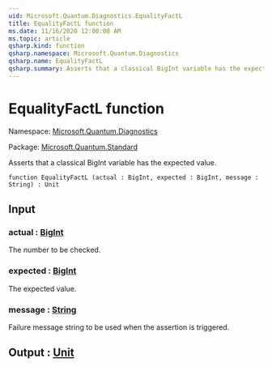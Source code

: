 ```yaml
---
uid: Microsoft.Quantum.Diagnostics.EqualityFactL
title: EqualityFactL function
ms.date: 11/16/2020 12:00:00 AM
ms.topic: article
qsharp.kind: function
qsharp.namespace: Microsoft.Quantum.Diagnostics
qsharp.name: EqualityFactL
qsharp.summary: Asserts that a classical BigInt variable has the expected value.
---
```


# EqualityFactL function

Namespace: [Microsoft.Quantum.Diagnostics](xref:Microsoft.Quantum.Diagnostics)

Package: [Microsoft.Quantum.Standard](https://nuget.org/packages/Microsoft.Quantum.Standard)


Asserts that a classical BigInt variable has the expected value.

```qsharp
function EqualityFactL (actual : BigInt, expected : BigInt, message : String) : Unit
```


## Input

### actual : [BigInt](xref:microsoft.quantum.lang-ref.bigint)

The number to be checked.


### expected : [BigInt](xref:microsoft.quantum.lang-ref.bigint)

The expected value.


### message : [String](xref:microsoft.quantum.lang-ref.string)

Failure message string to be used when the assertion is triggered.



## Output : [Unit](xref:microsoft.quantum.lang-ref.unit)

